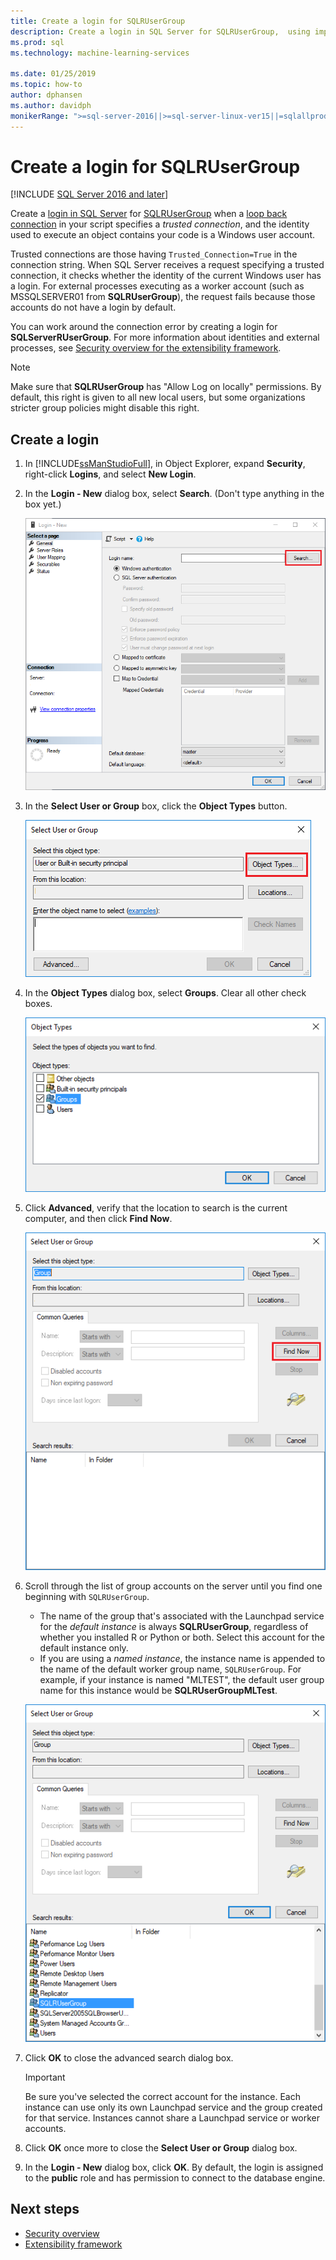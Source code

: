 ```yaml
---
title: Create a login for SQLRUserGroup
description: Create a login in SQL Server for SQLRUserGroup,  using implied authentication to log in to the server, for identity conversion back to the calling user.
ms.prod: sql
ms.technology: machine-learning-services

ms.date: 01/25/2019  
ms.topic: how-to
author: dphansen
ms.author: davidph
monikerRange: ">=sql-server-2016||>=sql-server-linux-ver15||=sqlallproducts-allversions"
---
```

# Create a login for SQLRUserGroup
[!INCLUDE [SQL Server 2016 and later](../../includes/applies-to-version/sqlserver2016.md)]

Create a [login in SQL Server](https://docs.microsoft.com/sql/relational-databases/security/authentication-access/create-a-login) for [SQLRUserGroup](../concepts/security.md#sqlrusergroup) when a [loop back connection](../../machine-learning/concepts/security.md#implied-authentication) in your script specifies a *trusted connection*, and the identity used to execute an object contains your code is a Windows user account.

Trusted connections are those having `Trusted_Connection=True` in the connection string. When SQL Server receives a request specifying a trusted connection, it checks whether the identity of the current Windows user has a login. For external processes executing as a worker account (such as MSSQLSERVER01 from **SQLRUserGroup**), the request fails because those accounts do not have a login by default.

You can work around the connection error by creating a login for  **SQLServerRUserGroup**. For more information about identities and external processes, see [Security overview for the extensibility framework](../concepts/security.md).

> [!Note]
> Make sure that **SQLRUserGroup** has "Allow Log on locally" permissions. By default, this right is given to all new local users, but some organizations stricter group policies might disable this right.

## Create a login

1. In [!INCLUDE[ssManStudioFull](../../includes/ssmanstudiofull-md.md)], in Object Explorer, expand **Security**, right-click **Logins**, and select **New Login**.

2. In the **Login - New** dialog box, select **Search**. (Don't type anything in the box yet.)
    
     ![Click search to add new login for machine learning](media/implied-auth-login1.png "Click search to add new login for machine learning")

3. In the **Select User or Group** box, click the **Object Types** button.

     ![Search object types to add new login for machine learning](media/implied-auth-login2.png "Search object types to add new login for machine learning")

4. In the **Object Types** dialog box, select **Groups**. Clear all other check boxes.

     ![Select Groups in Object Types dialog box](media/implied-auth-login3.png "Select Groups in Object Types dialog box")

4. Click **Advanced**, verify that the location to search is the current computer, and then click **Find Now**.

     ![Click Find Now to get list of groups](media/implied-auth-login4.png "Click Find Now to get list of groups")

5. Scroll through the list of group accounts on the server until you find one beginning with `SQLRUserGroup`.
    
    + The name of the group that's associated with the Launchpad service for the _default instance_ is always **SQLRUserGroup**, regardless of whether you installed R or Python or both. Select this account for the default instance only.
    + If you are using a _named instance_, the instance name is appended to the name of the default worker group name, `SQLRUserGroup`. For example, if your instance is named "MLTEST", the default user group name for this instance would be **SQLRUserGroupMLTest**.
 
    ![Example of groups on server](media/implied-auth-login5.png "Example of groups on server")
   
5. Click **OK** to close the advanced search dialog box.

    > [!IMPORTANT]
    > Be sure you've selected the correct account for the instance. Each instance can use only its own Launchpad service and the group created for that service. Instances cannot share a Launchpad service or worker accounts.

6. Click **OK** once more to close the **Select User or Group** dialog box.

7. In the **Login - New** dialog box, click **OK**. By default, the login is assigned to the **public** role and has permission to connect to the database engine.

## Next steps

+ [Security overview](../concepts/security.md)
+ [Extensibility framework](../concepts/extensibility-framework.md)
